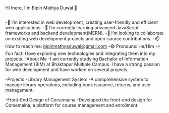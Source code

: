 Hi there, I'm Bipin Mathya Duwal 👋
##
-👀 I’m interested in web development, creating user-friendly and efficient web applications.
-🌱 I’m currently learning advanced JavaScript frameworks and backend development(MERN).
-💞️ I’m looking to collaborate on exciting web development projects and open-source contributions.
-📫 How to reach me: bipinmathyaduwal@gmail.com
-😄 Pronouns: He/Him
-⚡ Fun fact: I love exploring new technologies and integrating them into my projects.
-About Me
-I am currently studying Bachelor of Information Management (BIM) at Bhaktapur Multiple Campus. I have a strong passion for web development and have worked on several projects.

-Projects
-Library Management System
-A comprehensive system to manage library operations, including book issuance, returns, and user management.

-Front-End Design of Corsemaina
-Developed the front-end design for Corsemaina, a platform for course management and enrollment.

<!---
bipinduwal/bipinduwal is a ✨ special ✨ repository because its `README.md` (this file) appears on your GitHub profile.
You can click the Preview link to take a look at your changes.
--->
